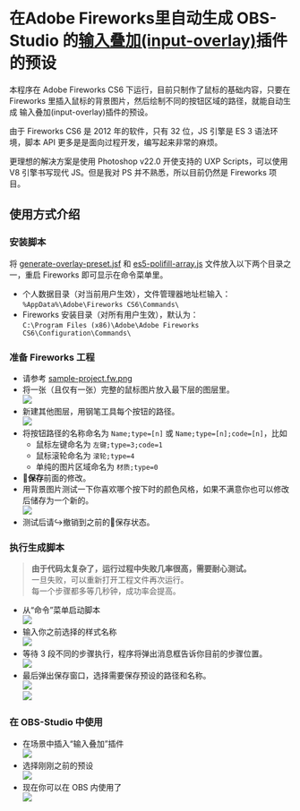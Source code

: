 # 在Adobe Fireworks里自动生成 OBS-Studio 的[输入叠加(input-overlay)](https://github.com/univrsal/input-overlay)插件的预设 
本程序在 Adobe Fireworks CS6 下运行，目前只制作了鼠标的基础内容，只要在 Fireworks 里插入鼠标的背景图片，然后绘制不同的按钮区域的路径，就能自动生成 输入叠加(input-overlay)插件的预设。

由于 Fireworks CS6 是 2012 年的软件，只有 32 位，JS 引擎是 ES 3 语法环境，脚本 API 更多是是面向过程开发，编写起来非常的麻烦。

更理想的解决方案是使用 Photoshop v22.0 开使支持的 UXP Scripts，可以使用 V8 引擎书写现代 JS。但是我对 PS 并不熟悉，所以目前仍然是 Fireworks 项目。

## 使用方式介绍
### 安装脚本
将 [generate-overlay-preset.jsf](./generate-overlay-preset.jsf) 和 [es5-polifill-array.js](./es5-polifill-array.js) 文件放入以下两个目录之一，重启 Fireworks 即可显示在命令菜单里。
* 个人数据目录（对当前用户生效），文件管理器地址栏输入：  
`%AppData%\Adobe\Fireworks CS6\Commands\`
* Fireworks 安装目录（对所有用户生效），默认为：  
`C:\Program Files (x86)\Adobe\Adobe Fireworks CS6\Configuration\Commands\`
### 准备 Fireworks 工程
* 请参考 [sample-project.fw.png](./sample-project.fw.png)
* 将一张（且仅有一张）完整的鼠标图片放入最下层的图层里。  
![](./pic/fw-bg.webp)
* 新建其他图层，用钢笔工具每个按钮的路径。  
![](./pic/fw-path.webp)
* 将按钮路径的名称命名为 `Name;type=[n]` 或 `Name;type=[n];code=[n]`，比如  
  * 鼠标左键命名为 `左键;type=3;code=1`
  * 鼠标滚轮命名为 `滚轮;type=4`
  * 单纯的图片区域命名为 `材质;type=0`
* **💾保存**前面的修改。
* 用背景图片测试一下你喜欢哪个按下时的颜色风格，如果不满意你也可以修改后储存为一个新的。  
![](./pic/fw-style.webp)  
* 测试后请↪️撤销到之前的💾保存状态。
### 执行生成脚本
> **由于代码太复杂了，运行过程中失败几率很高，需要耐心测试。**  
> 一旦失败，可以重新打开工程文件再次运行。  
> 每一个步骤都多等几秒钟，成功率会提高。

* 从“命令”菜单启动脚本  
![](./pic/fw-run-1.webp)
* 输入你之前选择的样式名称  
![](./pic/fw-run-2.webp)
* 等待 3 段不同的步骤执行，程序将弹出消息框告诉你目前的步骤位置。  
![](./pic/fw-run-3.webp)
* 最后弹出保存窗口，选择需要保存预设的路径和名称。  
![](./pic/fw-run-4.webp)  
![](./pic/fw-run-5.webp)
### 在 OBS-Studio 中使用
* 在场景中插入“输入叠加”插件  
![](./pic/obs-use-1.webp)
* 选择刚刚之前的预设  
![](./pic/obs-use-2.webp)
* 现在你可以在 OBS 内使用了  
![](./pic/obs-use-3.webp)
